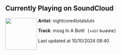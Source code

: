 ## Currently Playing on SoundCloud

[<img align="left" width="100" src="https://i1.sndcdn.com/artworks-t3yQ3L3vwxlcrSAa-paj34w-t500x500.jpg">](https://soundcloud.com/nightcore4totalsluts/mssg-in-a-bottl?in=saxurn/sets/natty-ice/)

**Artist**: nightcore4totalsluts 

**Track**: mssg In A Bottl⠀(+ιᥲᥒ ᑲυᑯᑯιє)

Last updated at 10/10/2024 08:40
